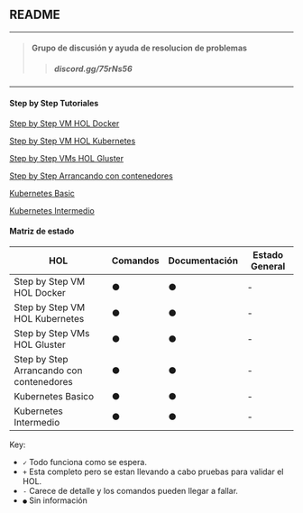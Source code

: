 ## README
***

> #### Grupo de discusión y ayuda de resolucion de problemas
>> ##### discord.gg/75rNs56

***

#### Step by Step Tutoriales

[Step by Step VM HOL Docker](https://github.com/emerballen/contenedores/blob/master/Step%20by%20Step%20VM%20HOL%20Docker.md)

[Step by Step VM HOL Kubernetes](https://github.com/emerballen/contenedores/blob/master/Step%20by%20Step%20VM%20HOL%20Kubernetes.md)

[Step by Step VMs HOL Gluster](https://github.com/emerballen/contenedores/blob/master/Step%20by%20Step%20VMs%20HOL%20Gluster.md)

[Step by Step Arrancando con contenedores](https://github.com/emerballen/contenedores/blob/master/Step%20by%20Step%20Arrancando%20con%20contenedores.md)

[Kubernetes Basic](https://github.com/emerballen/contenedores/blob/master/Step%20by%20Step%20Kobernetes%20Basic.md)

[Kubernetes Intermedio](https://github.com/emerballen/contenedores/blob/master/Step%20by%20Step%20Kobernetes%20Intermedio.md)

#### Matriz de estado

| HOL                						| Comandos 		 | Documentación  | Estado General |
|--------------------						|----------------|----------------|----------------|
| Step by Step VM HOL Docker  				| ●              | ●              | -              |
| Step by Step VM HOL Kubernetes  			| ●              | ●              | -              |
| Step by Step VMs HOL Gluster 				| ●              | ●              | -              |
| Step by Step Arrancando con contenedores  | ●              | ●              | -              |
| Kubernetes Basico							| ●              | ●              | -              |
| Kubernetes Intermedio							| ●              | ●              | -              |

Key:

* `✓` Todo funciona como se espera.
* `+` Esta completo pero se estan llevando a cabo pruebas para validar el HOL.
* `-` Carece de detalle y los comandos pueden llegar a fallar.
* `●` Sin información